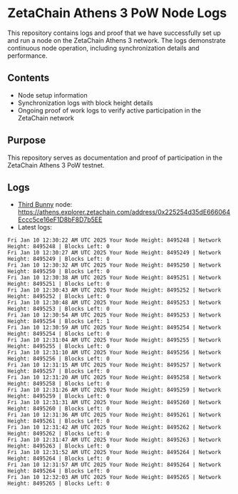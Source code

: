 # ZetaChain Athens 3 PoW Node Logs
This repository contains logs and proof that we have successfully set up and run a node on the ZetaChain Athens 3 network. The logs demonstrate continuous node operation, including synchronization details and performance.

## Contents
- Node setup information
- Synchronization logs with block height details
- Ongoing proof of work logs to verify active participation in the ZetaChain network

## Purpose
This repository serves as documentation and proof of participation in the ZetaChain Athens 3 PoW testnet.

## Logs

- [Third Bunny](https://thirdbunny.xyz/) node: https://athens.explorer.zetachain.com/address/0x225254d35dE666064Eccc5ce16eF1D8bF8D7b5EE
- Latest logs:
```
Fri Jan 10 12:30:22 AM UTC 2025 Your Node Height: 8495248 | Network Height: 8495248 | Blocks Left: 0
Fri Jan 10 12:30:27 AM UTC 2025 Your Node Height: 8495249 | Network Height: 8495249 | Blocks Left: 0
Fri Jan 10 12:30:32 AM UTC 2025 Your Node Height: 8495250 | Network Height: 8495250 | Blocks Left: 0
Fri Jan 10 12:30:38 AM UTC 2025 Your Node Height: 8495251 | Network Height: 8495251 | Blocks Left: 0
Fri Jan 10 12:30:43 AM UTC 2025 Your Node Height: 8495252 | Network Height: 8495252 | Blocks Left: 0
Fri Jan 10 12:30:48 AM UTC 2025 Your Node Height: 8495253 | Network Height: 8495253 | Blocks Left: 0
Fri Jan 10 12:30:54 AM UTC 2025 Your Node Height: 8495253 | Network Height: 8495254 | Blocks Left: 1
Fri Jan 10 12:30:59 AM UTC 2025 Your Node Height: 8495254 | Network Height: 8495254 | Blocks Left: 0
Fri Jan 10 12:31:04 AM UTC 2025 Your Node Height: 8495255 | Network Height: 8495255 | Blocks Left: 0
Fri Jan 10 12:31:10 AM UTC 2025 Your Node Height: 8495256 | Network Height: 8495256 | Blocks Left: 0
Fri Jan 10 12:31:15 AM UTC 2025 Your Node Height: 8495257 | Network Height: 8495257 | Blocks Left: 0
Fri Jan 10 12:31:20 AM UTC 2025 Your Node Height: 8495258 | Network Height: 8495258 | Blocks Left: 0
Fri Jan 10 12:31:26 AM UTC 2025 Your Node Height: 8495259 | Network Height: 8495259 | Blocks Left: 0
Fri Jan 10 12:31:31 AM UTC 2025 Your Node Height: 8495260 | Network Height: 8495260 | Blocks Left: 0
Fri Jan 10 12:31:36 AM UTC 2025 Your Node Height: 8495261 | Network Height: 8495261 | Blocks Left: 0
Fri Jan 10 12:31:42 AM UTC 2025 Your Node Height: 8495262 | Network Height: 8495262 | Blocks Left: 0
Fri Jan 10 12:31:47 AM UTC 2025 Your Node Height: 8495263 | Network Height: 8495263 | Blocks Left: 0
Fri Jan 10 12:31:52 AM UTC 2025 Your Node Height: 8495264 | Network Height: 8495264 | Blocks Left: 0
Fri Jan 10 12:31:57 AM UTC 2025 Your Node Height: 8495264 | Network Height: 8495264 | Blocks Left: 0
Fri Jan 10 12:32:03 AM UTC 2025 Your Node Height: 8495265 | Network Height: 8495265 | Blocks Left: 0
```
